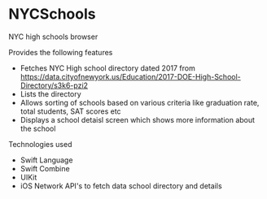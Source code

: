 # NYCSchools
NYC high schools browser

Provides the following features
- Fetches NYC High school directory dated 2017 from https://data.cityofnewyork.us/Education/2017-DOE-High-School-Directory/s3k6-pzi2
- Lists the directory
- Allows sorting of schools based on various criteria like graduation rate, total students, SAT scores etc
- Displays a school detaisl screen which shows more information about the school

Technologies used
- Swift Language
- Swift Combine
- UIKit
- iOS Network API's to fetch data school directory and details
